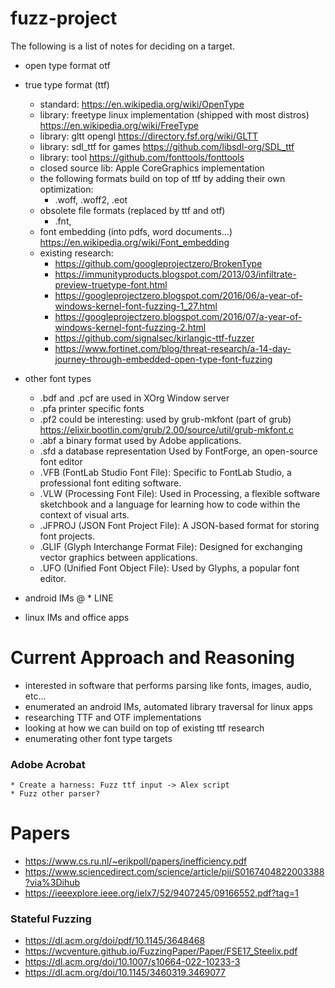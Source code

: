 # fuzz-project 


The following is a list of notes for deciding on a target.

* open type format otf
* true type format (ttf)
    * standard: https://en.wikipedia.org/wiki/OpenType
    * library: freetype linux implementation (shipped with most distros) https://en.wikipedia.org/wiki/FreeType
    * library: gltt opengl https://directory.fsf.org/wiki/GLTT
    * library: sdl_ttf for games https://github.com/libsdl-org/SDL_ttf
    * library: tool https://github.com/fonttools/fonttools
    * closed source lib: Apple CoreGraphics implementation
    * the following formats build on top of ttf by adding their own optimization:
        * .woff, .woff2, .eot
    * obsolete file formats (replaced by ttf and otf)
        * .fnt, 
    * font embedding (into pdfs, word documents...) https://en.wikipedia.org/wiki/Font_embedding
    * existing research:
        * https://github.com/googleprojectzero/BrokenType
        * https://immunityproducts.blogspot.com/2013/03/infiltrate-preview-truetype-font.html
        * https://googleprojectzero.blogspot.com/2016/06/a-year-of-windows-kernel-font-fuzzing-1_27.html
        * https://googleprojectzero.blogspot.com/2016/07/a-year-of-windows-kernel-font-fuzzing-2.html
        * https://github.com/signalsec/kirlangic-ttf-fuzzer
        * https://www.fortinet.com/blog/threat-research/a-14-day-journey-through-embedded-open-type-font-fuzzing

* other font types
    * .bdf and .pcf are used in XOrg Window server
    * .pfa printer specific fonts
    * .pf2 could be interesting: used by grub-mkfont (part of grub) https://elixir.bootlin.com/grub/2.00/source/util/grub-mkfont.c
    * .abf a binary format used by Adobe applications.
    * .sfd a database representation Used by FontForge, an open-source font editor
    * .VFB (FontLab Studio Font File): Specific to FontLab Studio, a professional font editing software.
    * .VLW (Processing Font File): Used in Processing, a flexible software sketchbook and a language for learning how to code within the context of visual arts.
    * .JFPROJ (JSON Font Project File): A JSON-based format for storing font projects.
    * .GLIF (Glyph Interchange Format File): Designed for exchanging vector graphics between applications.
    * .UFO (Unified Font Object File): Used by Glyphs, a popular font editor.
    

* android IMs
@    * LINE

* linux IMs and office apps


# Current Approach and Reasoning
* interested in software that performs parsing like fonts, images, audio, etc...
* enumerated an android IMs, automated library traversal for linux apps
* researching TTF and OTF implementations
* looking at how we can build on top of existing ttf research
* enumerating other font type targets




### Adobe Acrobat
    * Create a harness: Fuzz ttf input -> Alex script 
    * Fuzz other parser?


# Papers
* https://www.cs.ru.nl/~erikpoll/papers/inefficiency.pdf
* https://www.sciencedirect.com/science/article/pii/S0167404822003388?via%3Dihub
* https://ieeexplore.ieee.org/ielx7/52/9407245/09166552.pdf?tag=1

### Stateful Fuzzing
* https://dl.acm.org/doi/pdf/10.1145/3648468
* https://wcventure.github.io/FuzzingPaper/Paper/FSE17_Steelix.pdf
* https://dl.acm.org/doi/10.1007/s10664-022-10233-3
* https://dl.acm.org/doi/10.1145/3460319.3469077

